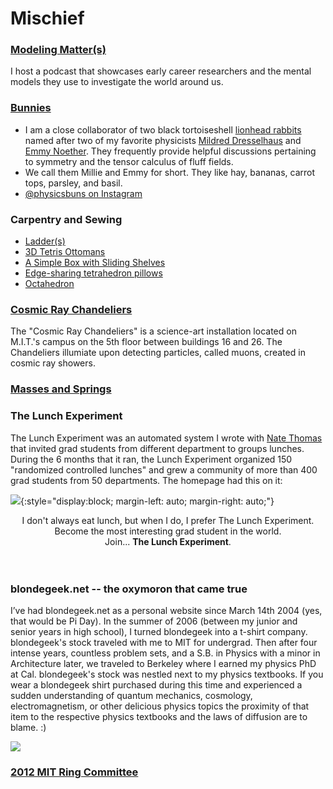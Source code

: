 # Mischief

### [Modeling Matter(s)](http://modelingmatters.com)
I host a podcast that showcases early career researchers and the mental models they use to investigate the world around us.

### [Bunnies](https://www.instagram.com/physicsbuns/)
* I am a close collaborator of two black tortoiseshell [lionhead rabbits](https://en.wikipedia.org/wiki/Lionhead_rabbit) named after two of my favorite physicists [Mildred Dresselhaus](https://en.wikipedia.org/wiki/Mildred_Dresselhaus) and [Emmy Noether](https://en.wikipedia.org/wiki/Emmy_Noether). They frequently provide helpful discussions pertaining to symmetry and the tensor calculus of fluff fields.
* We call them Millie and Emmy for short. They like hay, bananas, carrot tops, parsley, and basil.
* [@physicsbuns on Instagram](https://www.instagram.com/physicsbuns/)

### Carpentry and Sewing
* [Ladder(s)](https://www.instagram.com/p/B_V52xQnTYv/)
* [3D Tetris Ottomans](https://www.instagram.com/p/B_V4S1MH3Td/)
* [A Simple Box with Sliding Shelves](https://www.instagram.com/p/B_V45PtHRT2/)
* [Edge-sharing tetrahedron pillows](https://www.instagram.com/p/B_V3SjCH8XB/)
* [Octahedron](https://www.instagram.com/p/B_V2SRIns8N/)

### [Cosmic Ray Chandeliers](http://blondegeek.github.io/cosmicray)
The "Cosmic Ray Chandeliers" is a science-art installation located on M.I.T.'s campus on the 5th floor between buildings 16 and 26. The Chandeliers illumiate upon detecting particles, called muons, created in cosmic ray showers. 

### [Masses and Springs](https://blondegeek.github.io/masses_and_springs)

### The Lunch Experiment
The Lunch Experiment was an automated system I wrote with [Nate Thomas](https://www.linkedin.com/in/nathaniel-thomas-18603079/) that invited grad students from different department to groups lunches. During the 6 months that it ran, the Lunch Experiment organized 150 "randomized controlled lunches" and grew a community of more than 400 grad students from 50 departments. The homepage had this on it:

![](https://blondegeek.github.io/assets/img/thelunchexp.jpg){:style="display:block; margin-left: auto; margin-right: auto;"}

<center>
I don't always eat lunch, but when I do, I prefer The Lunch Experiment.
  <br>
Become the most interesting grad student in the world.
  <br>
Join... <b>The Lunch Experiment</b>.
</center>
<br>
<br>

### blondegeek.net -- the oxymoron that came true
I’ve had blondegeek.net as a personal website since March 14th 2004 (yes, that would be Pi Day). In the summer of 2006 (between my junior and senior years in high school), I turned blondegeek into a t-shirt company. blondegeek's stock traveled with me to MIT for undergrad. Then after four intense years, countless problem sets, and a S.B. in Physics with a minor in Architecture later, we traveled to Berkeley where I earned my physics PhD at Cal. blondegeek's stock was nestled next to my physics textbooks. If you wear a blondegeek shirt purchased during this time and experienced a sudden understanding of quantum mechanics, cosmology, electromagnetism, or other delicious physics topics the proximity of that item to the respective physics textbooks and the laws of diffusion are to blame. :)

![](https://blondegeek.github.io/assets/img/blondegeek_screenshot.png)

### [2012 MIT Ring Committee](http://twentytwelve.mit.edu/ring/site/design)
